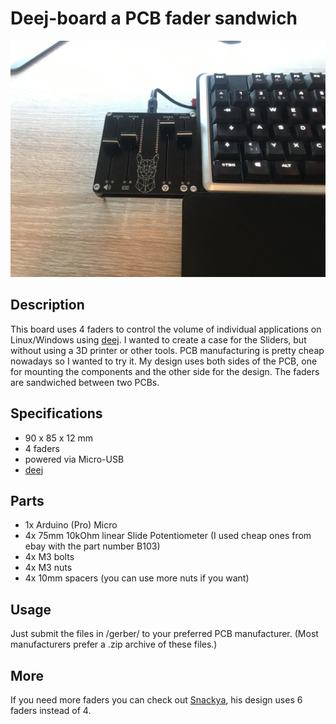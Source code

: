 # Deej-board a PCB fader sandwich
![Deejboard photo](https://github.com/olijoe/Deej-board/blob/master/docs/eCUZEYQ%20-%20Imgur.jpg)

## Description
This board uses 4 faders to control the volume of individual applications on Linux/Windows using [deej](https://github.com/omriharel/deej). 
I wanted to create a case for the Sliders, but without using a 3D printer or other tools. PCB manufacturing is pretty cheap nowadays so I wanted to try it.
My design uses both sides of the PCB, one for mounting the components and the other side for the design. The faders are sandwiched between two PCBs.

## Specifications
- 90 x 85 x 12 mm
- 4 faders
- powered via Micro-USB
- [deej](https://github.com/omriharel/deej)

## Parts
- 1x Arduino (Pro) Micro
- 4x 75mm 10kOhm linear Slide Potentiometer (I used cheap ones from ebay with the part number B103)
- 4x M3 bolts
- 4x M3 nuts
- 4x 10mm spacers (you can use more nuts if you want)

## Usage
Just submit the files in /gerber/ to your preferred PCB manufacturer. (Most manufacturers prefer a .zip archive of these files.)

## More
If you need more faders you can check out [Snackya](https://github.com/Snackya/Snackboard-mix), his design uses 6 faders instead of 4.
